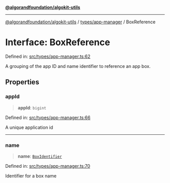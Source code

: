 [**@algorandfoundation/algokit-utils**](../../../README.md)

***

[@algorandfoundation/algokit-utils](../../../README.md) / [types/app-manager](../README.md) / BoxReference

# Interface: BoxReference

Defined in: [src/types/app-manager.ts:62](https://github.com/algorandfoundation/algokit-utils-ts/blob/main/src/types/app-manager.ts#L62)

A grouping of the app ID and name identifier to reference an app box.

## Properties

### appId

> **appId**: `bigint`

Defined in: [src/types/app-manager.ts:66](https://github.com/algorandfoundation/algokit-utils-ts/blob/main/src/types/app-manager.ts#L66)

A unique application id

***

### name

> **name**: [`BoxIdentifier`](../type-aliases/BoxIdentifier.md)

Defined in: [src/types/app-manager.ts:70](https://github.com/algorandfoundation/algokit-utils-ts/blob/main/src/types/app-manager.ts#L70)

Identifier for a box name

